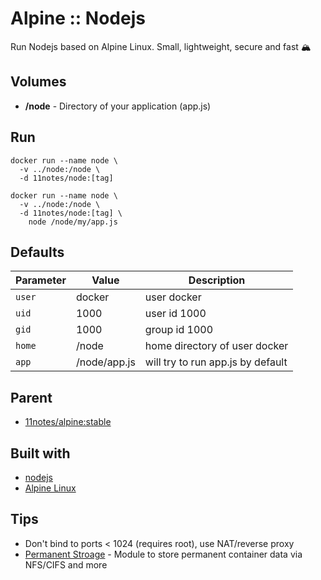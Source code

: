 # Alpine :: Nodejs
Run Nodejs based on Alpine Linux. Small, lightweight, secure and fast 🏔️

## Volumes
* **/node** - Directory of your application (app.js)

## Run
```shell
docker run --name node \
  -v ../node:/node \
  -d 11notes/node:[tag]
```

```shell
docker run --name node \
  -v ../node:/node \
  -d 11notes/node:[tag] \
    node /node/my/app.js
```

## Defaults
| Parameter | Value | Description |
| --- | --- | --- |
| `user` | docker | user docker |
| `uid` | 1000 | user id 1000 |
| `gid` | 1000 | group id 1000 |
| `home` | /node | home directory of user docker |
| `app` | /node/app.js | will try to run app.js by default |

## Parent
* [11notes/alpine:stable](https://github.com/11notes/docker-alpine)

## Built with
* [nodejs](https://nodejs.org/en)
* [Alpine Linux](https://alpinelinux.org)

## Tips
* Don't bind to ports < 1024 (requires root), use NAT/reverse proxy
* [Permanent Stroage](https://github.com/11notes/alpine-docker-netshare) - Module to store permanent container data via NFS/CIFS and more